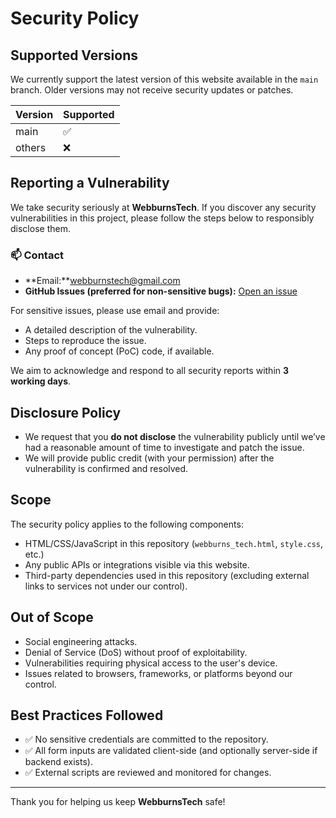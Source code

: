 # Security Policy

## Supported Versions

We currently support the latest version of this website available in the `main` branch. Older versions may not receive security updates or patches.

| Version | Supported |
|---------|-----------|
| main    | ✅        |
| others  | ❌        |

## Reporting a Vulnerability

We take security seriously at **WebburnsTech**. If you discover any security vulnerabilities in this project, please follow the steps below to responsibly disclose them.

### 📫 Contact

- **Email:**webburnstech@gmail.com  
- **GitHub Issues (preferred for non-sensitive bugs):** [Open an issue](https://github.com/register360/webburnstech.com/issues)

For sensitive issues, please use email and provide:
- A detailed description of the vulnerability.
- Steps to reproduce the issue.
- Any proof of concept (PoC) code, if available.

We aim to acknowledge and respond to all security reports within **3 working days**.

## Disclosure Policy

- We request that you **do not disclose** the vulnerability publicly until we’ve had a reasonable amount of time to investigate and patch the issue.
- We will provide public credit (with your permission) after the vulnerability is confirmed and resolved.

## Scope

The security policy applies to the following components:

- HTML/CSS/JavaScript in this repository (`webburns_tech.html`, `style.css`, etc.)
- Any public APIs or integrations visible via this website.
- Third-party dependencies used in this repository (excluding external links to services not under our control).

## Out of Scope

- Social engineering attacks.
- Denial of Service (DoS) without proof of exploitability.
- Vulnerabilities requiring physical access to the user's device.
- Issues related to browsers, frameworks, or platforms beyond our control.

## Best Practices Followed

- ✅ No sensitive credentials are committed to the repository.
- ✅ All form inputs are validated client-side (and optionally server-side if backend exists).
- ✅ External scripts are reviewed and monitored for changes.

---

Thank you for helping us keep **WebburnsTech** safe!
